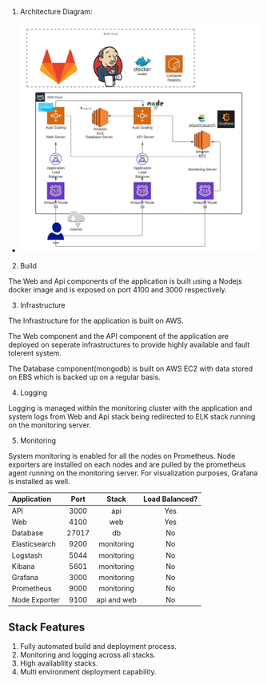 1. Architecture Diagram:
   
- ![alt text](images/AWS-realworld.jpeg "Architecture")

2. Build

The Web and Api components of the application is built using a Nodejs docker image and is exposed on port 4100 and 3000 respectively.

3. Infrastructure

The Infrastructure for the application is built on AWS.

The Web component and the API component of the application are deployed on seperate infrastructures to provide highly available and fault tolerent system.

The Database component(mongodb) is built on AWS EC2 with data stored on EBS which is backed up on a regular basis.

4. Logging

Logging is managed within the monitoring cluster with the application and system logs from Web and Api stack being redirected to ELK stack running on the monitoring server.

5. Monitoring

System monitoring is enabled for all the nodes on Prometheus. Node exporters are installed on each nodes and are pulled by the prometheus agent running on the monitoring server. For visualization purposes, Grafana is installed as well.

| Application  | Port     | Stack      | Load Balanced? |     
| :---         | :---:    | :---:      |  :---:         |
| API          | 3000     | api        |   Yes          |
| Web          | 4100     | web        |   Yes          |
| Database     | 27017    | db         |   No           |
| Elasticsearch| 9200     | monitoring |   No           |
| Logstash     | 5044     | monitoring |   No           |
| Kibana       | 5601     | monitoring |   No           |
| Grafana      | 3000     | monitoring |   No           | 
| Prometheus   | 9000     | monitoring |   No           | 
| Node Exporter| 9100     | api and web|   No           | 

## Stack Features

1. Fully automated build and deployment process.
2. Monitoring and logging across all stacks.
3. High availablilty stacks.
4. Multi environment deployment capability.
